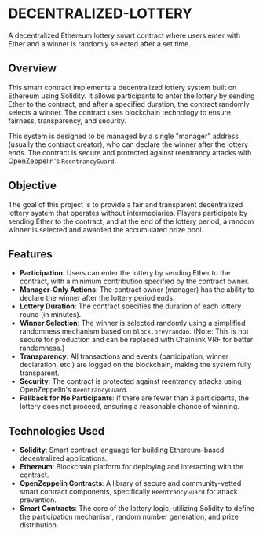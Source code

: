 # DECENTRALIZED-LOTTERY
A decentralized Ethereum lottery smart contract where users enter with Ether and a winner is randomly selected after a set time.

## Overview
This smart contract implements a decentralized lottery system built on Ethereum using Solidity. It allows participants to enter the lottery by sending Ether to the contract, and after a specified duration, the contract randomly selects a winner. The contract uses blockchain technology to ensure fairness, transparency, and security. 

This system is designed to be managed by a single "manager" address (usually the contract creator), who can declare the winner after the lottery ends. The contract is secure and protected against reentrancy attacks with OpenZeppelin's `ReentrancyGuard`.

## Objective
The goal of this project is to provide a fair and transparent decentralized lottery system that operates without intermediaries. Players participate by sending Ether to the contract, and at the end of the lottery period, a random winner is selected and awarded the accumulated prize pool.

## Features
- **Participation**: Users can enter the lottery by sending Ether to the contract, with a minimum contribution specified by the contract owner.
- **Manager-Only Actions**: The contract owner (manager) has the ability to declare the winner after the lottery period ends.
- **Lottery Duration**: The contract specifies the duration of each lottery round (in minutes).
- **Winner Selection**: The winner is selected randomly using a simplified randomness mechanism based on `block.prevrandao`. (Note: This is not secure for production and can be replaced with Chainlink VRF for better randomness.)
- **Transparency**: All transactions and events (participation, winner declaration, etc.) are logged on the blockchain, making the system fully transparent.
- **Security**: The contract is protected against reentrancy attacks using OpenZeppelin's `ReentrancyGuard`.
- **Fallback for No Participants**: If there are fewer than 3 participants, the lottery does not proceed, ensuring a reasonable chance of winning.

## Technologies Used
- **Solidity**: Smart contract language for building Ethereum-based decentralized applications.
- **Ethereum**: Blockchain platform for deploying and interacting with the contract.
- **OpenZeppelin Contracts**: A library of secure and community-vetted smart contract components, specifically `ReentrancyGuard` for attack prevention.
- **Smart Contracts**: The core of the lottery logic, utilizing Solidity to define the participation mechanism, random number generation, and prize distribution.

